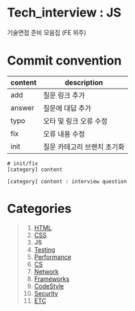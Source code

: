# Tech_interview : JS

기술면접 준비 모음집 (FE 위주)

# Commit convention

| content | description                 |
| ------- | --------------------------- |
| add     | 질문 링크 추가              |
| answer  | 질문에 대답 추가            |
| typo    | 오타 및 링크 오류 수정      |
| fix     | 오류 내용 수정              |
| init    | 질문 카테고리 브랜치 초기화 |

```
# init/fix
[category] content

[category] content : interview question
```

# Categories

> 1. [HTML]()
> 2. [CSS]()
> 3. **JS**
> 4. [Testing]()
> 5. [Performance]()
> 6. [CS]()
> 7. [Network]()
> 8. [Frameworks]()
> 9. [CodeStyle]()
> 10. [Security]()
> 11. [ETC]()

